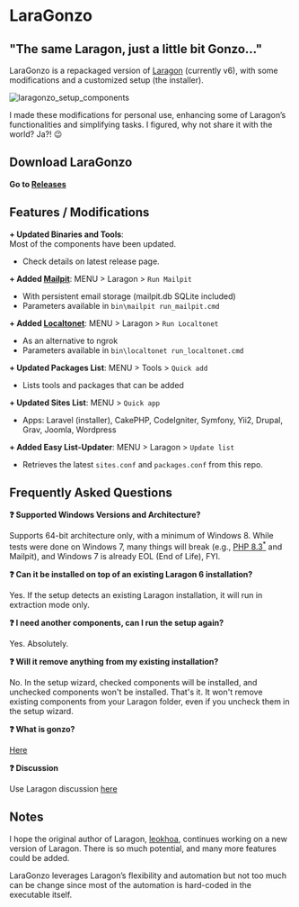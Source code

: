 # LaraGonzo  
## "The same Laragon, just a little bit Gonzo..."

LaraGonzo is a repackaged version of [Laragon](https://github.com/leokhoa/laragon) (currently v6), with some modifications and a customized setup (the installer).

![laragonzo_setup_components](https://github.com/user-attachments/assets/564e69f7-115f-4c99-96e0-3b3a10b295cd)

I made these modifications for personal use, enhancing some of Laragon’s functionalities and simplifying tasks. I figured, why not share it with the world? Ja?! :wink:

## Download LaraGonzo

**Go to [Releases](https://github.com/husnilkhatimi/laragonzo/releases)**

## Features / Modifications
**+ Updated Binaries and Tools**:  
Most of the components have been updated.

- Check details on latest release page.
  
**+ Added <a href="https://mailpit.axllent.org/" target="_blank">Mailpit</a>**: MENU > Laragon > `Run Mailpit`

- With persistent email storage (mailpit.db SQLite included)
- Parameters available in `bin\mailpit run_mailpit.cmd`

**+ Added <a href="https://localtonet.com/" target="_blank">Localtonet</a>**: MENU > Laragon > `Run Localtonet`

- As an alternative to ngrok
- Parameters available in `bin\localtonet run_localtonet.cmd`

**+ Updated Packages List**: MENU > Tools > `Quick add`
- Lists tools and packages that can be added

**+ Updated Sites List**: MENU > `Quick app`  
- Apps: Laravel (installer), CakePHP, CodeIgniter, Symfony, Yii2, Drupal, Grav, Joomla, Wordpress

**+ Added Easy List-Updater**: MENU > Laragon > `Update list`  
- Retrieves the latest `sites.conf` and `packages.conf` from this repo.

## Frequently Asked Questions

**:question: Supported Windows Versions and Architecture?**

Supports 64-bit architecture only, with a minimum of Windows 8. While tests were done on Windows 7, many things will break (e.g., <a href="https://www.php.net/manual/en/migration83.windows-support.php" target="_blank">PHP 8.3<sup>*</sup></a> and Mailpit), and Windows 7 is already EOL (End of Life), FYI.

**:question: Can it be installed on top of an existing Laragon 6 installation?**

Yes. If the setup detects an existing Laragon installation, it will run in extraction mode only.

**:question: I need another components, can I run the setup again?**

Yes. Absolutely.

**:question: Will it remove anything from my existing installation?**

No. In the setup wizard, checked components will be installed, and unchecked components won't be installed. That's it. It won't remove existing components from your Laragon folder, even if you uncheck them in the setup wizard.

**:question: What is gonzo?**

<a target="_blank" href="https://www.google.com/search?q=define+gonzo">Here</a>

**:question: Discussion**

Use Laragon discussion <a target="_blank" href="https://github.com/leokhoa/laragon/discussions/916">here</a>


## Notes

I hope the original author of Laragon, [leokhoa](https://github.com/leokhoa/laragon), continues working on a new version of Laragon. There is so much potential, and many more features could be added.

LaraGonzo leverages Laragon’s flexibility and automation but not too much can be change since most of the automation is hard-coded in the executable itself.
